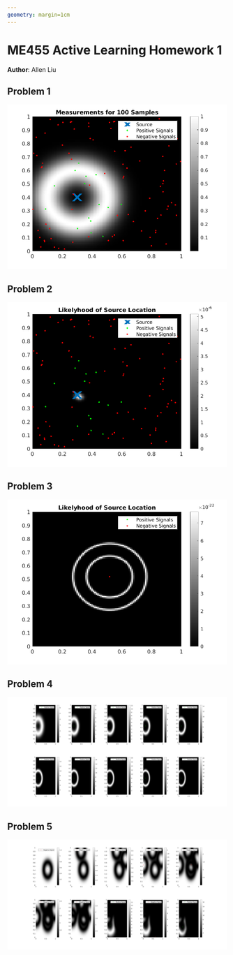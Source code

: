 ```yaml
---
geometry: margin=1cm
---
```

# ME455 Active Learning Homework 1
**Author**: Allen Liu

## Problem 1
![](part1.png)

## Problem 2
![](part2.png)

## Problem 3
![](part3.png)

## Problem 4
![](part4.png)

## Problem 5
![](part5.png)